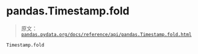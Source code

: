 # pandas.Timestamp.fold

> 原文：[`pandas.pydata.org/docs/reference/api/pandas.Timestamp.fold.html`](https://pandas.pydata.org/docs/reference/api/pandas.Timestamp.fold.html)

```py
Timestamp.fold
```
